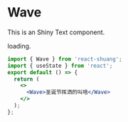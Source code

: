 # Wave

This is an Shiny Text component.

loading.

```jsx
import { Wave } from 'react-shuang';
import { useState } from 'react';
export default () => {
  return (
    <>
      <Wave>圣诞节挥洒的叫啥</Wave>
    </>
  );
};
```
